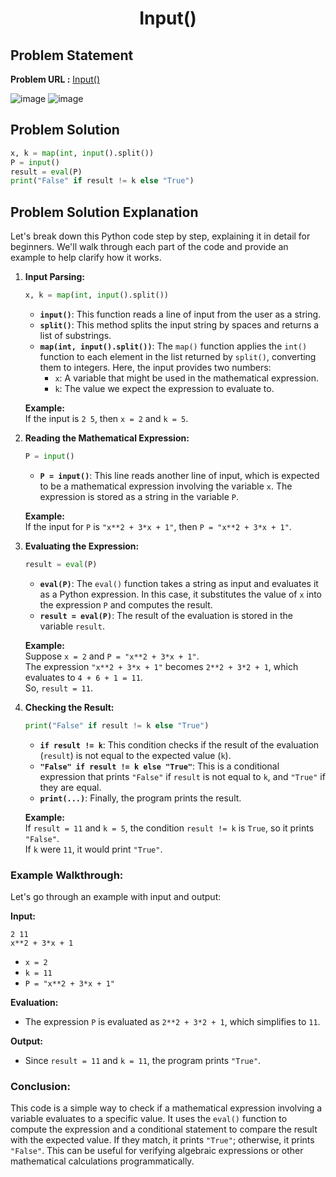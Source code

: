 <h1 align='center'>Input()</h1>

## Problem Statement

**Problem URL :** [Input()](https://www.hackerrank.com/challenges/input/problem?isFullScreen=true)

![image](https://github.com/user-attachments/assets/23d2150b-0341-4dfd-adb3-31c95622e8d5)
![image](https://github.com/user-attachments/assets/70d12c6d-dcc9-46f5-85cc-788c2bbf9cce)


## Problem Solution
```py
x, k = map(int, input().split())
P = input()
result = eval(P)
print("False" if result != k else "True")
```

## Problem Solution Explanation

Let's break down this Python code step by step, explaining it in detail for beginners. We'll walk through each part of the code and provide an example to help clarify how it works.

1. **Input Parsing:**
   ```python
   x, k = map(int, input().split())
   ```
   - **`input()`**: This function reads a line of input from the user as a string.
   - **`split()`**: This method splits the input string by spaces and returns a list of substrings.
   - **`map(int, input().split())`**: The `map()` function applies the `int()` function to each element in the list returned by `split()`, converting them to integers. Here, the input provides two numbers:
     - `x`: A variable that might be used in the mathematical expression.
     - `k`: The value we expect the expression to evaluate to.

   **Example:**  
   If the input is `2 5`, then `x = 2` and `k = 5`.

2. **Reading the Mathematical Expression:**
   ```python
   P = input()
   ```
   - **`P = input()`**: This line reads another line of input, which is expected to be a mathematical expression involving the variable `x`. The expression is stored as a string in the variable `P`.

   **Example:**  
   If the input for `P` is `"x**2 + 3*x + 1"`, then `P = "x**2 + 3*x + 1"`.

3. **Evaluating the Expression:**
   ```python
   result = eval(P)
   ```
   - **`eval(P)`**: The `eval()` function takes a string as input and evaluates it as a Python expression. In this case, it substitutes the value of `x` into the expression `P` and computes the result.
   - **`result = eval(P)`**: The result of the evaluation is stored in the variable `result`.

   **Example:**  
   Suppose `x = 2` and `P = "x**2 + 3*x + 1"`.  
   The expression `"x**2 + 3*x + 1"` becomes `2**2 + 3*2 + 1`, which evaluates to `4 + 6 + 1 = 11`.  
   So, `result = 11`.

4. **Checking the Result:**
   ```python
   print("False" if result != k else "True")
   ```
   - **`if result != k`**: This condition checks if the result of the evaluation (`result`) is not equal to the expected value (`k`).
   - **`"False" if result != k else "True"`**: This is a conditional expression that prints `"False"` if `result` is not equal to `k`, and `"True"` if they are equal.
   - **`print(...)`**: Finally, the program prints the result.

   **Example:**  
   If `result = 11` and `k = 5`, the condition `result != k` is `True`, so it prints `"False"`.  
   If `k` were `11`, it would print `"True"`.

### Example Walkthrough:
Let's go through an example with input and output:

**Input:**
```
2 11
x**2 + 3*x + 1
```

- `x = 2`
- `k = 11`
- `P = "x**2 + 3*x + 1"`

**Evaluation:**
- The expression `P` is evaluated as `2**2 + 3*2 + 1`, which simplifies to `11`.

**Output:**
- Since `result = 11` and `k = 11`, the program prints `"True"`.

### Conclusion:
This code is a simple way to check if a mathematical expression involving a variable evaluates to a specific value. It uses the `eval()` function to compute the expression and a conditional statement to compare the result with the expected value. If they match, it prints `"True"`; otherwise, it prints `"False"`. This can be useful for verifying algebraic expressions or other mathematical calculations programmatically.
